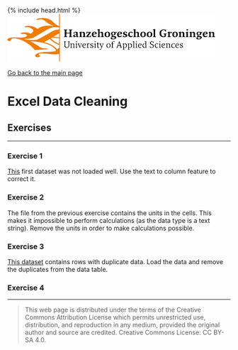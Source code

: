 {% include head.html %}
![Hanze](../hanze/hanze.png)

[Go back to the main page](../index.md)


# Excel Data Cleaning

## Exercises

---

### Exercise 1

[This](./files_06_data_cleaning_exercises/exercise01/calories.xlsx) first dataset was not loaded well. Use the text to column feature to correct it.

### Exercise 2

The file from the previous exercise contains the units in the cells. This makes it impossible to perform calculations (as the data type is a text string). Remove the units in order to make calculations possible.

### Exercise 3

[This dataset](./files_06_data_cleaning_exercises/exercise03/Food%20Composition_mod.csv) contains rows with duplicate data. Load the data and remove the duplicates from the data table.

### Exercise 4







---


>This web page is distributed under the terms of the Creative Commons Attribution License which permits unrestricted use, distribution, and reproduction in any medium, provided the original author and source are credited.
>Creative Commons License: CC BY-SA 4.0.

